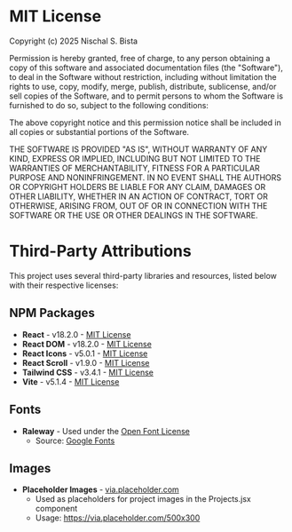 # MIT License

Copyright (c) 2025 Nischal S. Bista

Permission is hereby granted, free of charge, to any person obtaining a copy
of this software and associated documentation files (the "Software"), to deal
in the Software without restriction, including without limitation the rights
to use, copy, modify, merge, publish, distribute, sublicense, and/or sell
copies of the Software, and to permit persons to whom the Software is
furnished to do so, subject to the following conditions:

The above copyright notice and this permission notice shall be included in all
copies or substantial portions of the Software.

THE SOFTWARE IS PROVIDED "AS IS", WITHOUT WARRANTY OF ANY KIND, EXPRESS OR
IMPLIED, INCLUDING BUT NOT LIMITED TO THE WARRANTIES OF MERCHANTABILITY,
FITNESS FOR A PARTICULAR PURPOSE AND NONINFRINGEMENT. IN NO EVENT SHALL THE
AUTHORS OR COPYRIGHT HOLDERS BE LIABLE FOR ANY CLAIM, DAMAGES OR OTHER
LIABILITY, WHETHER IN AN ACTION OF CONTRACT, TORT OR OTHERWISE, ARISING FROM,
OUT OF OR IN CONNECTION WITH THE SOFTWARE OR THE USE OR OTHER DEALINGS IN THE
SOFTWARE.

# Third-Party Attributions

This project uses several third-party libraries and resources, listed below with their respective licenses:

## NPM Packages

- **React** - v18.2.0 - [MIT License](https://github.com/facebook/react/blob/main/LICENSE)
- **React DOM** - v18.2.0 - [MIT License](https://github.com/facebook/react/blob/main/LICENSE)
- **React Icons** - v5.0.1 - [MIT License](https://github.com/react-icons/react-icons/blob/master/LICENSE)
- **React Scroll** - v1.9.0 - [MIT License](https://github.com/fisshy/react-scroll/blob/master/LICENSE)
- **Tailwind CSS** - v3.4.1 - [MIT License](https://github.com/tailwindlabs/tailwindcss/blob/master/LICENSE)
- **Vite** - v5.1.4 - [MIT License](https://github.com/vitejs/vite/blob/main/LICENSE)

## Fonts

- **Raleway** - Used under the [Open Font License](https://scripts.sil.org/cms/scripts/page.php?site_id=nrsi&id=OFL)
  - Source: [Google Fonts](https://fonts.googleapis.com/css2?family=Raleway:wght@300;400;500;600;700;800;900&display=swap)

## Images

- **Placeholder Images** - [via.placeholder.com](https://via.placeholder.com)
  - Used as placeholders for project images in the Projects.jsx component
  - Usage: https://via.placeholder.com/500x300